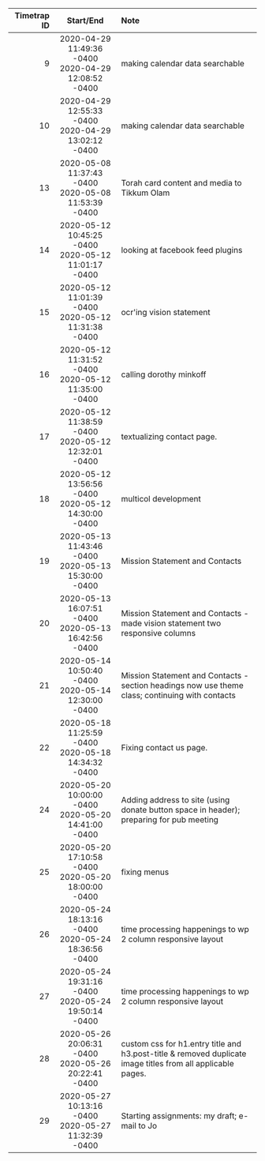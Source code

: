 |Timetrap ID|Start/End|Note|
|----:|:----:|:----|
|9|2020-04-29 11:49:36 -0400<br>2020-04-29 12:08:52 -0400|making calendar data searchable|
|10|2020-04-29 12:55:33 -0400<br>2020-04-29 13:02:12 -0400|making calendar data searchable|
|13|2020-05-08 11:37:43 -0400<br>2020-05-08 11:53:39 -0400|Torah card content and media to Tikkum Olam|
|14|2020-05-12 10:45:25 -0400<br>2020-05-12 11:01:17 -0400|looking at facebook feed plugins|
|15|2020-05-12 11:01:39 -0400<br>2020-05-12 11:31:38 -0400|ocr'ing vision statement|
|16|2020-05-12 11:31:52 -0400<br>2020-05-12 11:35:00 -0400|calling dorothy minkoff|
|17|2020-05-12 11:38:59 -0400<br>2020-05-12 12:32:01 -0400|textualizing contact page.|
|18|2020-05-12 13:56:56 -0400<br>2020-05-12 14:30:00 -0400|multicol development|
|19|2020-05-13 11:43:46 -0400<br>2020-05-13 15:30:00 -0400|Mission Statement and Contacts|
|20|2020-05-13 16:07:51 -0400<br>2020-05-13 16:42:56 -0400|Mission Statement and Contacts - made vision statement two responsive columns|
|21|2020-05-14 10:50:40 -0400<br>2020-05-14 12:30:00 -0400|Mission Statement and Contacts - section headings now use theme class; continuing with contacts|
|22|2020-05-18 11:25:59 -0400<br>2020-05-18 14:34:32 -0400|Fixing contact us page.|
|24|2020-05-20 10:00:00 -0400<br>2020-05-20 14:41:00 -0400|Adding address to site (using donate button space in header); preparing for pub meeting|
|25|2020-05-20 17:10:58 -0400<br>2020-05-20 18:00:00 -0400|fixing menus|
|26|2020-05-24 18:13:16 -0400<br>2020-05-24 18:36:56 -0400|time processing happenings to wp 2 column responsive layout|
|27|2020-05-24 19:31:16 -0400<br>2020-05-24 19:50:14 -0400|time processing happenings to wp 2 column responsive layout|
|28|2020-05-26 20:06:31 -0400<br>2020-05-26 20:22:41 -0400|custom css for h1.entry title and h3.post-title &amp; removed duplicate image titles from all applicable pages.|
|29|2020-05-27 10:13:16 -0400<br>2020-05-27 11:32:39 -0400|Starting assignments: my draft; e-mail to Jo|